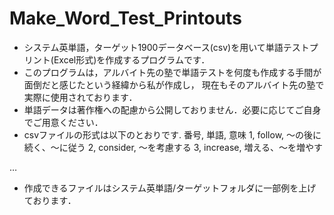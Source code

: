 # Make_Word_Test_Printouts
- システム英単語，ターゲット1900データベース(csv)を用いて単語テストプリント(Excel形式)を作成するプログラムです．
- このプログラムは，アルバイト先の塾で単語テストを何度も作成する手間が面倒だと感じたという経緯から私が作成し，
 現在もそのアルバイト先の塾で実際に使用されております．
- 単語データは著作権への配慮から公開しておりません．必要に応じてご自身でご用意ください．
- csvファイルの形式は以下のとおりです.
番号,	単語,	意味
1,	follow,	～の後に続く、～に従う
2,	consider,	～を考慮する
3,	increase,	増える、～を増やす

…

- 作成できるファイルはシステム英単語/ターゲットフォルダに一部例を上げております．
